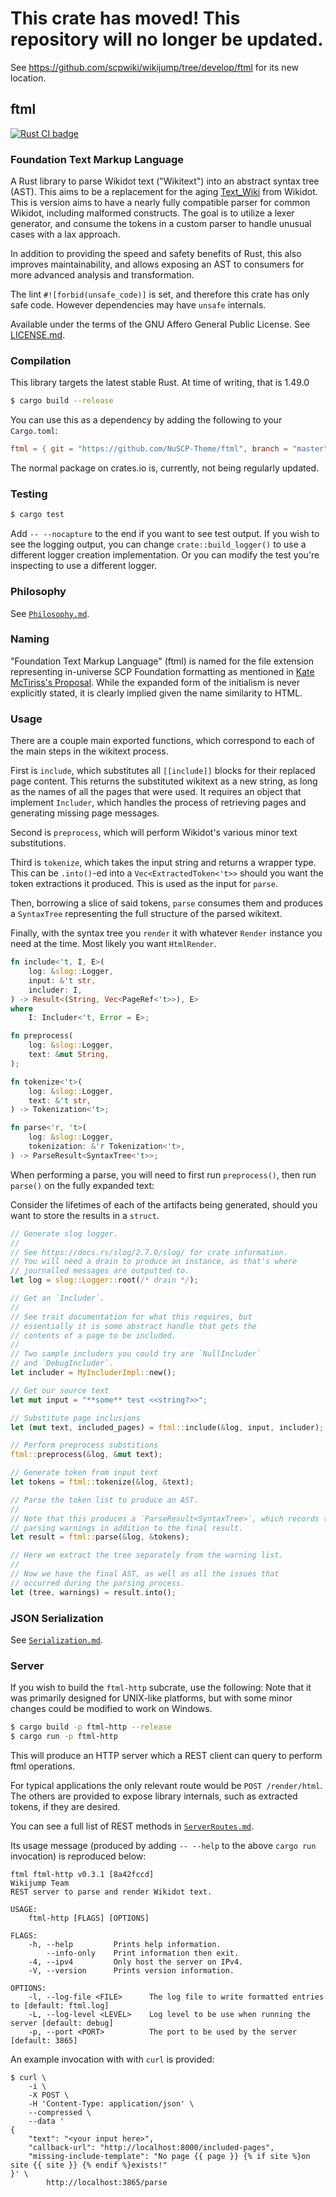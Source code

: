 # This crate has moved! This repository will no longer be updated.

See https://github.com/scpwiki/wikijump/tree/develop/ftml for its new location.

## ftml

<p>
  <a href="https://github.com/Nu-SCPTheme/ftml/actions?query=workflow%3A%22Rust+CI%22">
    <img src="https://github.com/Nu-SCPTheme/ftml/workflows/Rust%20CI/badge.svg"
         alt="Rust CI badge">
  </a>
</p>

### Foundation Text Markup Language

A Rust library to parse Wikidot text ("Wikitext") into an abstract syntax tree (AST).
This aims to be a replacement for the aging [Text\_Wiki](https://github.com/gabrys/wikidot/tree/master/lib/Text_Wiki/Text) from Wikidot.
This is version aims to have a nearly fully compatible parser for common Wikidot, including malformed constructs.
The goal is to utilize a lexer generator, and consume the tokens in a custom parser to handle unusual cases with a lax approach.

In addition to providing the speed and safety benefits of Rust, this also improves maintainability, and allows exposing an AST to consumers
for more advanced analysis and transformation.

The lint `#![forbid(unsafe_code)]` is set, and therefore this crate has only safe code. However dependencies may have `unsafe` internals.

Available under the terms of the GNU Affero General Public License. See [LICENSE.md](LICENSE).

### Compilation
This library targets the latest stable Rust. At time of writing, that is 1.49.0

```sh
$ cargo build --release
```

You can use this as a dependency by adding the following to your `Cargo.toml`:

```toml
ftml = { git = "https://github.com/NuSCP-Theme/ftml", branch = "master" }
```

The normal package on crates.io is, currently, not being regularly updated.

### Testing
```sh
$ cargo test
```

Add `-- --nocapture` to the end if you want to see test output.
If you wish to see the logging output, you can change `crate::build_logger()`
to use a different logger creation implementation. Or you can modify the test
you're inspecting to use a different logger.

### Philosophy

See [`Philosophy.md`](Philosophy.md).

### Naming
"Foundation Text Markup Language" (ftml) is named for the file extension representing in-universe
SCP Foundation formatting as mentioned in [Kate McTiriss's Proposal](http://www.scpwiki.com/kate-mctiriss-s-proposal).
While the expanded form of the initialism is never explicitly stated, it is clearly implied given the
name similarity to HTML.

### Usage
There are a couple main exported functions, which correspond to each of the main steps in the wikitext process.

First is `include`, which substitutes all `[[include]]` blocks for their replaced page content. This returns the substituted wikitext as a new string, as long as the names of all the pages that were used. It requires an object that implement `Includer`, which handles the process of retrieving pages and generating missing page messages.

Second is `preprocess`, which will perform Wikidot's various minor text substitutions.

Third is `tokenize`, which takes the input string and returns a wrapper type. This can be `.into()`-ed into a `Vec<ExtractedToken<'t>>` should you want the token extractions it produced. This is used as the input for `parse`.

Then, borrowing a slice of said tokens, `parse` consumes them and produces a `SyntaxTree` representing the full structure of the parsed wikitext.

Finally, with the syntax tree you `render` it with whatever `Render` instance you need at the time. Most likely you want `HtmlRender`.

```rust
fn include<'t, I, E>(
    log: &slog::Logger,
    input: &'t str,
    includer: I,
) -> Result<(String, Vec<PageRef<'t>>), E>
where
    I: Includer<'t, Error = E>;

fn preprocess(
    log: &slog::Logger,
    text: &mut String,
);

fn tokenize<'t>(
    log: &slog::Logger,
    text: &'t str,
) -> Tokenization<'t>;

fn parse<'r, 't>(
    log: &slog::Logger,
    tokenization: &'r Tokenization<'t>,
) -> ParseResult<SyntaxTree<'t>>;
```

When performing a parse, you will need to first run `preprocess()`, then run `parse()`
on the fully expanded text:

Consider the lifetimes of each of the artifacts being generated, should you want to
store the results in a `struct`.

```rust
// Generate slog logger.
//
// See https://docs.rs/slog/2.7.0/slog/ for crate information.
// You will need a drain to produce an instance, as that's where
// journalled messages are outputted to.
let log = slog::Logger::root(/* drain */);

// Get an `Includer`.
//
// See trait documentation for what this requires, but
// essentially it is some abstract handle that gets the
// contents of a page to be included.
//
// Two sample includers you could try are `NullIncluder`
// and `DebugIncluder`.
let includer = MyIncluderImpl::new();

// Get our source text
let mut input = "**some** test <<string?>>";

// Substitute page inclusions
let (mut text, included_pages) = ftml::include(&log, input, includer);

// Perform preprocess substitions
ftml::preprocess(&log, &mut text);

// Generate token from input text
let tokens = ftml::tokenize(&log, &text);

// Parse the token list to produce an AST.
//
// Note that this produces a `ParseResult<SyntaxTree>`, which records the
// parsing warnings in addition to the final result.
let result = ftml::parse(&log, &tokens);

// Here we extract the tree separately from the warning list.
//
// Now we have the final AST, as well as all the issues that
// occurred during the parsing process.
let (tree, warnings) = result.into();
```

### JSON Serialization

See [`Serialization.md`](Serialization.md).

### Server
If you wish to build the `ftml-http` subcrate, use the following:
Note that it was primarily designed for UNIX-like platforms, but with
some minor changes could be modified to work on Windows.

```sh
$ cargo build -p ftml-http --release
$ cargo run -p ftml-http
```

This will produce an HTTP server which a REST client can query to perform ftml operations.

For typical applications the only relevant route would be `POST /render/html`.
The others are provided to expose library internals, such as extracted tokens,
if they are desired.

You can see a full list of REST methods in [`ServerRoutes.md`](ServerRoutes.md).

Its usage message (produced by adding `-- --help` to the above `cargo run` invocation)
is reproduced below:

```
ftml ftml-http v0.3.1 [8a42fccd]
Wikijump Team
REST server to parse and render Wikidot text.

USAGE:
    ftml-http [FLAGS] [OPTIONS]

FLAGS:
    -h, --help         Prints help information.
        --info-only    Print information then exit.
    -4, --ipv4         Only host the server on IPv4.
    -V, --version      Prints version information.

OPTIONS:
    -l, --log-file <FILE>      The log file to write formatted entries to [default: ftml.log]
    -L, --log-level <LEVEL>    Log level to be use when running the server [default: debug]
    -p, --port <PORT>          The port to be used by the server [default: 3865]
```

An example invocation with with `curl` is provided:

```
$ curl \
    -i \
    -X POST \
    -H 'Content-Type: application/json' \
    --compressed \
    --data '
{
    "text": "<your input here>",
    "callback-url": "http://localhost:8000/included-pages",
    "missing-include-template": "No page {{ page }} {% if site %}on site {{ site }} {% endif %}exists!"
}' \
        http://localhost:3865/parse
```
